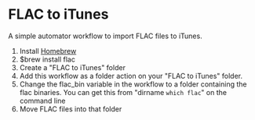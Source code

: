 FLAC to iTunes
==============

A simple automator workflow to import FLAC files to iTunes. 

 1. Install [Homebrew](http://brew.sh/)
 2. $brew install flac
 3. Create a "FLAC to iTunes" folder
 4. Add this workflow as a folder action on your "FLAC to iTunes" folder.
 5. Change the flac_bin variable in the workflow to a folder containing the flac binaries. You can get this from "dirname `which flac`" on the command line
 6. Move FLAC files into that folder
